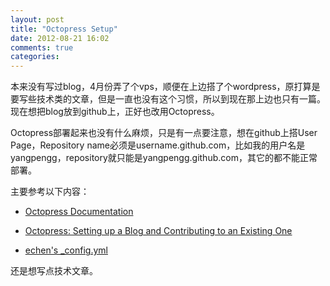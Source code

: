 ```yaml
---
layout: post
title: "Octopress Setup"
date: 2012-08-21 16:02
comments: true
categories: 
---
```


本来没有写过blog，4月份弄了个vps，顺便在上边搭了个wordpress，原打算是要写些技术类的文章，但是一直也没有这个习惯，所以到现在那上边也只有一篇。现在想把blog放到github上，正好也改用Octopress。

Octopress部署起来也没有什么麻烦，只是有一点要注意，想在github上搭User Page，Repository name必须是username.github.com，比如我的用户名是yangpengg，repository就只能是yangpengg.github.com，其它的都不能正常部署。

主要参考以下内容：


  * [Octopress Documentation](http://octopress.org/docs/)

  * [Octopress: Setting up a Blog and Contributing to an Existing One](http://code.dblock.org/octopress-setting-up-a-blog-and-contributing-to-an-existing-one)

  * [echen's _config.yml](https://github.com/echen/echen.github.com/blob/source/_config.yml)



还是想写点技术文章。

